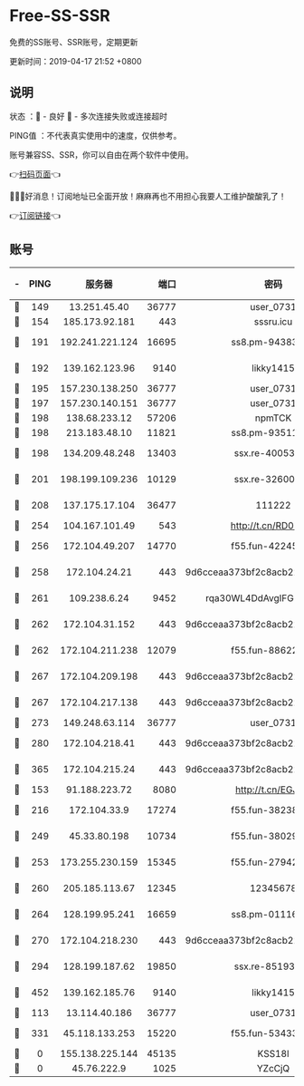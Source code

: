 # Free-SS-SSR

免费的SS账号、SSR账号，定期更新

更新时间：2019-04-17 21:52 +0800

## 说明

状态     ：🙂 - 良好 🙁 - 多次连接失败或连接超时

PING值   ：不代表真实使用中的速度，仅供参考。

账号兼容SS、SSR，你可以自由在两个软件中使用。

👉[扫码页面](https://liesauer.github.io/Free-SS-SSR/)👈

🎉🎉🎉好消息！订阅地址已全面开放！麻麻再也不用担心我要人工维护酸酸乳了！

👉[订阅链接](https://www.liesauer.net/yogurt/subscribe?ACCESS_TOKEN=DAYxR3mMaZAsaqUb)👈

## 账号

|-|PING|服务器|端口|密码|加密方式|区域|
|:----:|:----:|:-----:|-----:|:----:|:----:|:----:|
|🙂|149|13.251.45.40|36777|user_0731|chacha20|SG|
|🙂|154|185.173.92.181|443|sssru.icu|rc4-md5|RU|
|🙂|191|192.241.221.124|16695|ss8.pm-94383396|aes-256-cfb|US|
|🙂|192|139.162.123.96|9140|likky1415|aes-256-cfb|JP|
|🙂|195|157.230.138.250|36777|user_0731|chacha20|US|
|🙂|197|157.230.140.151|36777|user_0731|chacha20|US|
|🙂|198|138.68.233.12|57206|npmTCK|rc4-md5|US|
|🙂|198|213.183.48.10|11821|ss8.pm-93511134|rc4-md5|RU|
|🙂|198|134.209.48.248|13403|ssx.re-40053227|aes-256-cfb|US|
|🙂|201|198.199.109.236|10129|ssx.re-32600039|aes-256-cfb|US|
|🙂|208|137.175.17.104|36477|111222|aes-256-cfb|US|
|🙂|254|104.167.101.49|543|http://t.cn/RD0D7sx|rc4-md5|CA|
|🙂|256|172.104.49.207|14770|f55.fun-42245858|aes-256-cfb|SG|
|🙂|258|172.104.24.21|443|9d6cceaa373bf2c8acb22e60b6a58be6|aes-256-cfb|US|
|🙂|261|109.238.6.24|9452|rqa30WL4DdAvgIFG6Fs3znzTa|aes-256-cfb|FR|
|🙂|262|172.104.31.152|443|9d6cceaa373bf2c8acb22e60b6a58be6|aes-256-cfb|US|
|🙂|262|172.104.211.238|12079|f55.fun-88622379|aes-256-cfb|US|
|🙂|267|172.104.209.198|443|9d6cceaa373bf2c8acb22e60b6a58be6|aes-256-cfb|US|
|🙂|267|172.104.217.138|443|9d6cceaa373bf2c8acb22e60b6a58be6|aes-256-cfb|US|
|🙂|273|149.248.63.114|36777|user_0731|chacha20|CA|
|🙂|280|172.104.218.41|443|9d6cceaa373bf2c8acb22e60b6a58be6|aes-256-cfb|US|
|🙂|365|172.104.215.24|443|9d6cceaa373bf2c8acb22e60b6a58be6|aes-256-cfb|US|
|🙂|153|91.188.223.72|8080|http://t.cn/EGJIyrl|rc4-md5|RU|
|🙂|216|172.104.33.9|17274|f55.fun-38238921|aes-256-cfb|SG|
|🙂|249|45.33.80.198|10734|f55.fun-38029419|aes-256-cfb|US|
|🙂|253|173.255.230.159|15345|f55.fun-27942756|aes-256-cfb|US|
|🙂|260|205.185.113.67|12345|12345678|aes-256-cfb|US|
|🙂|264|128.199.95.241|16659|ss8.pm-01116190|aes-256-cfb|SG|
|🙂|270|172.104.218.230|443|9d6cceaa373bf2c8acb22e60b6a58be6|aes-256-cfb|US|
|🙂|294|128.199.187.62|19850|ssx.re-85193489|aes-256-cfb|SG|
|🙂|452|139.162.185.76|9140|likky1415|aes-256-cfb|DE|
|🙁|113|13.114.40.186|36777|user_0731|chacha20|JP|
|🙁|331|45.118.133.253|15220|f55.fun-53433183|aes-256-cfb|SG|
|🙁|0|155.138.225.144|45135|KSS18l|rc4-md5|US|
|🙁|0|45.76.222.9|1025|YZcCjQ|rc4-md5|JP|
